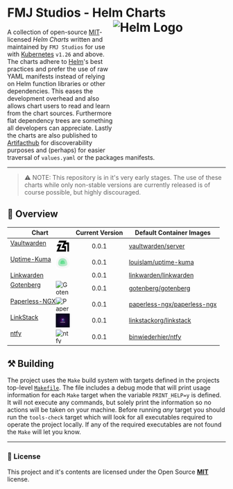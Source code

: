 # FMJ Studios - Helm Charts <img src="https://seeklogo.com/images/H/helm-logo-9208DB3EE5-seeklogo.com.png" alt="Helm Logo" align="right" height="300" width="260"/>

A collection of open-source [MIT][license]-licensed _Helm Charts_ written and maintained by `FMJ Studios` for use
with [Kubernetes][kubernetes] `v1.26` and above. The charts adhere to [Helm][helm]'s best practices and prefer the use
of raw YAML manifests instead of relying on Helm function libraries or other dependencies. This eases the development
overhead and also allows chart users to read and learn from the chart sources. Furthermore flat dependency trees are
something all developers can appreciate. Lastly the charts are also published to [Artifacthub][artifacthub] for
discoverability purposes and (perhaps) for easier traversal of `values.yaml` or the packages manifests.

---

> ⚠️ NOTE: This repository is in it's very early stages. The use of these charts while only non-stable versions are
> currently released is of course possible, but highly discouraged.

## 📖 Overview

[//]: # (Stolen from https://github.com/gabe565/charts/blob/main/README.md because I really liked the look)

| Chart                                                                                                                                                                                                                                                                  | Current Version | Default Container Images                            |
|------------------------------------------------------------------------------------------------------------------------------------------------------------------------------------------------------------------------------------------------------------------------|:---------------:|-----------------------------------------------------|
| [Vaultwarden <img src="https://raw.githubusercontent.com/dani-garcia/vaultwarden/890e668071cffe2833834348e19bbef3c061d014/resources/vaultwarden-icon.svg" alt="Vaultwarden Logo" width="32px" height="32px" align="right" loading="lazy">][vaultwarden_chart]          |      0.0.1      | [vaultwarden/server][vaultwarden_images]            |
| [Uptime-Kuma <img src="https://raw.githubusercontent.com/louislam/uptime-kuma/36196f632d499fddef436a3aacf2f11a01958f07/public/icon.svg" alt="Uptime-Kuma Logo" width="32px" height="32px" align="right" loading="lazy">][uptimekuma_chart]                             |      0.0.1      | [louislam/uptime-kuma][uptime_kuma_images]          |
| [Linkwarden][linkwarden_chart]                                                                                                                                                                                                                                         |      0.0.1      | [linkwarden/linkwarden][linkwarden_images]          |
| [Gotenberg <img src="https://user-images.githubusercontent.com/8983173/130322857-185831e2-f041-46eb-a17f-0a69d066c4e5.png" alt="Gotenberg Logo" width="32px" height="32px" align="right" loading="lazy">][gotenberg_chart]                                             |      0.0.1      | [gotenberg/gotenberg][gotenberg_images]             |
| [Paperless-NGX <img src="https://raw.githubusercontent.com/paperless-ngx/paperless-ngx/5842944d1ef817c11a47ed5c19ba8b7886c9fbfe/resources/logo/web/svg/square.svg" alt="Paperless-NGX Logo" width="32px" height="32px" align="right" loading="lazy">][paperless_chart] |      0.0.1      | [paperless-ngx/paperless-ngx][paperless_ngx_images] |
| [LinkStack <img src="https://raw.githubusercontent.com/LinkStackOrg/branding/main/logo/svg/logo_color_bg_1.svg" alt="Linkstack Logo" width="32px" height="32px" align="right" loading="lazy">][linkstack_chart]                                                        |      0.0.1      | [linkstackorg/linkstack][linkstack_images]          |
| [ntfy <img src="https://raw.githubusercontent.com/binwiederhier/ntfy/main/web/public/static/images/ntfy.png" alt="ntfy Logo" width="32px" height="32px" align="right" loading="lazy">][ntfy_chart]                                                                     |      0.0.1      | [binwiederhier/ntfy][ntfy_images]                   |

## ⚒️ Building

The project uses the `Make` build system with targets defined in the projects top-level [`Makefile`][makefile]. The file
includes a debug mode that will print usage information for each `Make` target when the variable `PRINT_HELP=y`  is
defined. It will not execute any commands, but solely print the information so no actions will be taken on your machine.
Before running _any_ target you should run the `tools-check` target which will look for all executables required to
operate the project locally. If any of the required executables are not found the `Make` will let you know.

---

### 📜 License

This project and it's contents are licensed under the Open Source **[MIT][license]** license.

<!-- INTERNAL REFERENCES -->

<!-- Chart references -->

[gotenberg_chart]: ./charts/gotenberg/

[linkwarden_chart]: ./charts/linkwarden/

[paperless_chart]: ./charts/paperless-ngx/

[uptimekuma_chart]: ./charts/uptime-kuma/

[vaultwarden_chart]: ./charts/vaultwarden/

[linkstack_chart]: ./charts/linkstack

[ntfy_chart]: ./charts/ntfy

<!-- File references -->

[license]: ./LICENSE

[makefile]: ./Makefile

<!-- General links -->

[kubernetes]: https://kubernetes.io

[helm]: https://helm.sh

[artifacthub]: https://artifacthub.io/

<!-- Overview links -->

[vaultwarden_images]: https://hub.docker.com/r/vaultwarden/server

[uptime_kuma_images]: https://hub.docker.com/r/louislam/uptime-kuma

[linkwarden_images]: https://github.com/linkwarden/linkwarden/pkgs/container/linkwarden

[gotenberg_images]: https://hub.docker.com/r/gotenberg/gotenberg

[paperless_ngx_images]: https://github.com/paperless-ngx/paperless-ngx/pkgs/container/paperless-ngx

[linkstack_images]: https://hub.docker.com/r/linkstackorg/linkstack

[ntfy_images]: https://hub.docker.com/r/binwiederhier/ntfy

<!-- Icons -->
[linkstack_icon]: <img src="https://raw.githubusercontent.com/LinkStackOrg/branding/main/logo/svg/logo_color_bg_1.svg" alt="Linkstack Logo" width="175" height="175" align="right" />